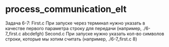 # process_communication_elt

Задача 6-7:
First.c При запуске через терминал нужно указать в качестве первого параметра строку для передачи (например, ./6-7_first.c abcdefgh)
Second.c При запуске нужно указать кол-во символов строки, которые мы хотим считать (например, ./6-7_first.c 8)
